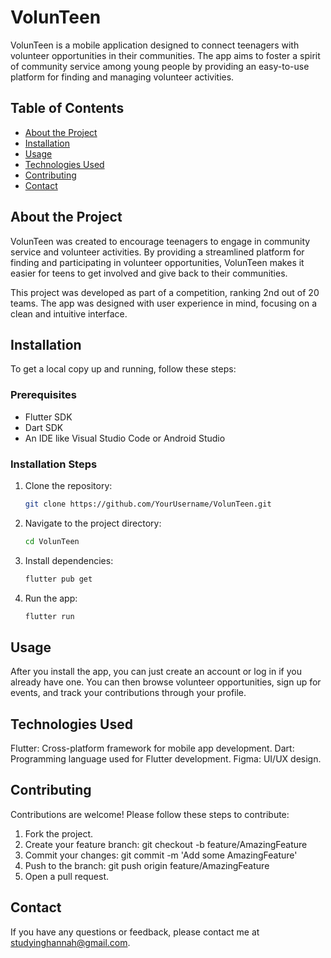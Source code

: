 # VolunTeen 

VolunTeen is a mobile application designed to connect teenagers with volunteer opportunities in their communities. The app aims to foster a spirit of community service among young people by providing an easy-to-use platform for finding and managing volunteer activities.

## Table of Contents
- [About the Project](#about-the-project)
- [Installation](#installation)
- [Usage](#usage)
- [Technologies Used](#technologies-used)
- [Contributing](#contributing)
- [Contact](#contact)

## About the Project 
VolunTeen was created to encourage teenagers to engage in community service and volunteer activities. By providing a streamlined platform for finding and participating in volunteer opportunities, VolunTeen makes it easier for teens to get involved and give back to their communities.

This project was developed as part of a competition, ranking 2nd out of 20 teams. The app was designed with user experience in mind, focusing on a clean and intuitive interface.

## Installation
To get a local copy up and running, follow these steps:

### Prerequisites
- Flutter SDK
- Dart SDK
- An IDE like Visual Studio Code or Android Studio

### Installation Steps

1. Clone the repository:
   ```sh
   git clone https://github.com/YourUsername/VolunTeen.git
2. Navigate to the project directory:
   ```sh
   cd VolunTeen
3. Install dependencies:
   ```sh
   flutter pub get
4. Run the app:
   ```sh
   flutter run

## Usage
After you install the app, you can just create an account or log in if you already have one. You can then browse volunteer opportunities, sign up for events, and track your contributions through your profile.

## Technologies Used
Flutter: Cross-platform framework for mobile app development.
Dart: Programming language used for Flutter development.
Figma: UI/UX design.

## Contributing
Contributions are welcome! Please follow these steps to contribute:
1. Fork the project.
2. Create your feature branch: git checkout -b feature/AmazingFeature
3. Commit your changes: git commit -m 'Add some AmazingFeature'
4. Push to the branch: git push origin feature/AmazingFeature
5. Open a pull request.

## Contact
If you have any questions or feedback, please contact me at studyinghannah@gmail.com.
